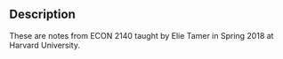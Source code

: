 ## Description 
These are notes from ECON 2140 taught by Elie Tamer in Spring 2018 at Harvard University.

